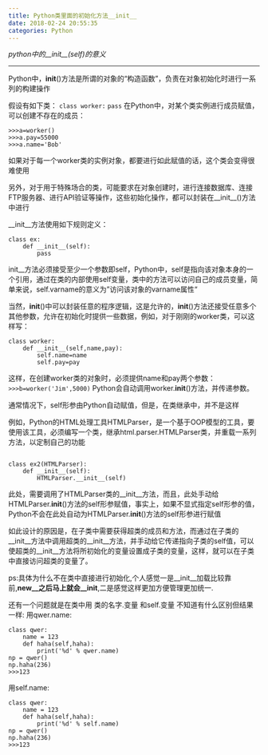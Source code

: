 ```yaml
---
title: Python类里面的初始化方法__init__
date: 2018-02-24 20:55:35
categories: Python
---
```

*python中的__init__(self)的意义*
***
Python中，__init__()方法是所谓的对象的“构造函数”，负责在对象初始化时进行一系列的构建操作

假设有如下类：
`class worker:`
    `pass`
在Python中，对某个类实例进行成员赋值，可以创建不存在的成员：
```
>>>a=worker()
>>>a.pay=55000
>>>a.name='Bob'
```
如果对于每一个worker类的实例对象，都要进行如此赋值的话，这个类会变得很难使用

另外，对于用于特殊场合的类，可能要求在对象创建时，进行连接数据库、连接FTP服务器、进行API验证等操作，这些初始化操作，都可以封装在__init__()方法中进行


__init__方法使用如下规则定义：
```
class ex:
    def __init__(self):
        pass
```
init__方法必须接受至少一个参数即self，Python中，self是指向该对象本身的一个引用，通过在类的内部使用self变量，类中的方法可以访问自己的成员变量，简单来说，self.varname的意义为”访问该对象的varname属性“

当然，__init__()中可以封装任意的程序逻辑，这是允许的，__init__()方法还接受任意多个其他参数，允许在初始化时提供一些数据，例如，对于刚刚的worker类，可以这样写：
```
class worker:
    def __init__(self,name,pay):
        self.name=name
        self.pay=pay
```
这样，在创建worker类的对象时，必须提供name和pay两个参数：
`>>>b=worker('Jim',5000)`
Python会自动调用worker.__init__()方法，并传递参数。


通常情况下，self形参由Python自动赋值，但是，在类继承中，并不是这样

例如，Python的HTML处理工具HTMLParser，是一个基于OOP模型的工具，要使用该工具，必须编写一个类，继承html.parser.HTMLParser类，并重载一系列方法，以定制自己的功能
```from html.parser.HTMLParser
 
class ex2(HTMLParser):
    def __init__(self):
        HTMLParser.__init__(self)
```
此处，需要调用了HTMLParser类的__init__方法，而且，此处手动给HTMLParser.__init__()方法的self形参赋值，事实上，如果不显式指定self形参的值，Python不会在此处自动为HTMLParser.__init__()方法的self形参进行赋值

如此设计的原因是，在子类中需要获得超类的成员和方法，而通过在子类的__init__方法中调用超类的__init__方法，并手动给它传递指向子类的self值，可以使超类的__init__方法将所初始化的变量设置成子类的变量，这样，就可以在子类中直接访问超类的变量了。

ps:具体为什么不在类中直接进行初始化,个人感觉一是__init__加载比较靠前,__new__之后马上就会__init__,二是感觉这样更加方便管理更加统一.

还有一个问题就是在类中用 类的名字.变量 和self.变量 不知道有什么区别但结果一样:
用qwer.name:
```
class qwer:
    name = 123
    def haha(self,haha):
        print('%d' % qwer.name)
np = qwer()
np.haha(236)
>>>123
```
用self.name:
```
class qwer:
    name = 123
    def haha(self,haha):
        print('%d' % self.name)
np = qwer()
np.haha(236)
>>>123
```
